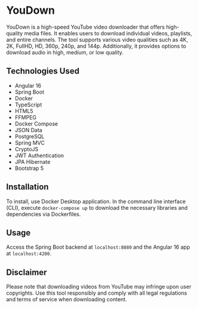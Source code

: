 # YouDown

YouDown is a high-speed YouTube video downloader that offers high-quality media files. It enables users to download individual videos, playlists, and entire channels. The tool supports various video qualities such as 4K, 2K, FullHD, HD, 360p, 240p, and 144p. Additionally, it provides options to download audio in high, medium, or low quality.

## Technologies Used

- Angular 16
- Spring Boot
- Docker
- TypeScript
- HTML5
- FFMPEG
- Docker Compose
- JSON Data
- PostgreSQL
- Spring MVC
- CryptoJS
- JWT Authentication
- JPA Hibernate
- Bootstrap 5

## Installation

To install, use Docker Desktop application. In the command line interface (CLI), execute `docker-compose up` to download the necessary libraries and dependencies via Dockerfiles.

## Usage

Access the Spring Boot backend at `localhost:8080` and the Angular 16 app at `localhost:4200`.

## Disclaimer

Please note that downloading videos from YouTube may infringe upon user copyrights. Use this tool responsibly and comply with all legal regulations and terms of service when downloading content.
